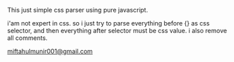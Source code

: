 This just simple css parser using pure javascript.

i'am not expert in css. so i just try to parse everything before {} as css selector,
and then everything after selector must be css value.
i also remove all comments.

miftahulmunir001@gmail.com
